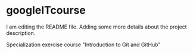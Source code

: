 # googleITcourse

I am editing the README file. Adding some more details about the project description.

Specialization exercise course "Introduction to Git and GitHub"
